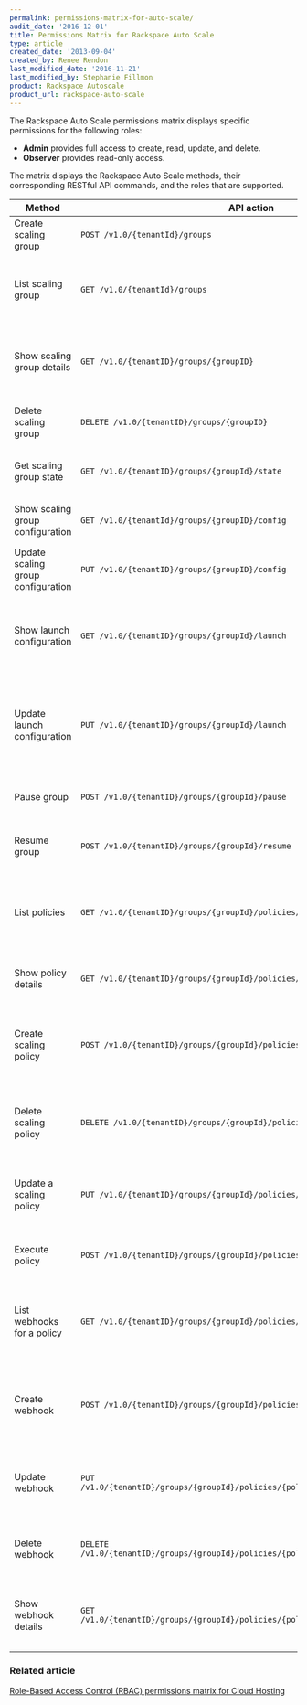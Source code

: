 ```yaml
---
permalink: permissions-matrix-for-auto-scale/
audit_date: '2016-12-01'
title: Permissions Matrix for Rackspace Auto Scale
type: article
created_date: '2013-09-04'
created_by: Renee Rendon
last_modified_date: '2016-11-21'
last_modified_by: Stephanie Fillmon
product: Rackspace Autoscale
product_url: rackspace-auto-scale
---
```


The Rackspace Auto Scale permissions matrix displays specific permissions for the following roles:

- **Admin** provides full access to create, read, update, and delete.
- **Observer** provides read-only access.

The matrix displays the Rackspace Auto Scale methods, their corresponding RESTful API commands, and the roles that are supported.

| Method | API action | Role | Description |
| ------ | ---------- | ---- | ----------- |
| Create scaling group | `POST /v1.0/{tenantId}/groups` | **Admin** | Creates an scaling group. |
| List scaling group | `GET /v1.0/{tenantId}/groups` | **Admin, Observer** | Lists the scaling groups available for a specified tenant. |
| Show scaling group details | `GET /v1.0/{tenantID}/groups/{groupID}` | **Admin, Observer** | Shows configuration details for a specified scaling group. |
| Delete scaling group | `DELETE /v1.0/{tenantID}/groups/{groupID}` | **Admin** | Deletes a specified scaling group. |
| Get scaling group state | `GET /v1.0/{tenantID}/groups/{groupId}/state` | **Admin, Observer** | Shows the current state of a scaling group. |
| Show scaling group configuration | `GET /v1.0/{tenantId}/groups/{groupID}/config` | **Admin, Observer** | Shows the configuration for a scaling group. |
| Update scaling group configuration | `PUT /v1.0/{tenantID}/groups/{groupID}/config` | **Admin**  | Updates the configuration for a scaling group. |
| Show launch configuration  | `GET /v1.0/{tenantID}/groups/{groupId}/launch` | **Admin, Observer** | Shows launch configuration details for a specified scaling group. |
| Update launch configuration | `PUT /v1.0/{tenantID}/groups/{groupId}/launch`  | **Admin**  | Updates an existing launch configuration for the specified scaling group. |
| Pause group | `POST /v1.0/{tenantID}/groups/{groupId}/pause` | **Admin** | Pauses the specified scaling group. |
| Resume group | `POST /v1.0/{tenantID}/groups/{groupId}/resume` | **Admin**  | Resumes the specified scaling group.  |
| List policies | `GET /v1.0/{tenantID}/groups/{groupId}/policies/` | **Admin, Observer** | Lists scaling policies that are available to a specified scaling group. |
| Show policy details | `GET /v1.0/{tenantID}/groups/{groupId}/policies/{policyId}`  | **Admin, Observer** | Shows scaling policy details. |
| Create scaling policy | `POST /v1.0/{tenantID}/groups/{groupId}/policies/` | **Admin** | Creates one or more scaling policies for a specified scaling group. |
| Delete scaling policy | `DELETE /v1.0/{tenantID}/groups/{groupId}/policies/{policyId}` | **Admin** | Deletes a specified scaling policy from the specified tenant. |
| Update a scaling policy | `PUT /v1.0/{tenantID}/groups/{groupId}/policies/{policyId}` | **Admin** | Updates an existing scaling policy for the specified tenant. |
| Execute policy | `POST /v1.0/{tenantID}/groups/{groupId}/policies/{policyId}/execute` | **Admin** | Runs a specified scaling policy. |
| List webhooks for a policy | `GET /v1.0/{tenantID}/groups/{groupId}/policies/{policyId}/webhook` | **Admin** | Lists webhooks and their IDs for a specified scaling policy. |
| Create webhook | `POST /v1.0/{tenantID}/groups/{groupId}/policies/{policyId}/webhook` | **Admin**  | Creates one or more webhooks for a specified scaling policy. |
| Update webhook | `PUT /v1.0/{tenantID}/groups/{groupId}/policies/{policyId}/webhook/{webhookId}` | **Admin** | Updates a webhook for a specified tenant and scaling policy.  |
| Delete webhook | `DELETE /v1.0/{tenantID}/groups/{groupId}/policies/{policyId}/webhook/{webhookId}` | **Admin** | Deletes a webhook for a specified scaling policy. |
| Show webhook details | `GET /v1.0/{tenantID}/groups/{groupId}/policies/{policyId}/webhook/{webhookId}` | **Admin** | Shows webhook details for a specified scaling policy. |

### Related article

[Role-Based Access Control (RBAC) permissions matrix for Cloud Hosting](/how-to/permissions-matrix-for-role-based-access-control-rbac)
